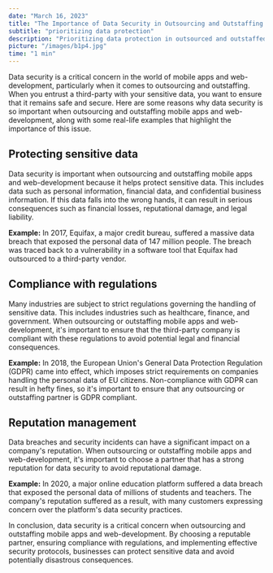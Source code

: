 ```yaml
---
date: "March 16, 2023"
title: "The Importance of Data Security in Outsourcing and Outstaffing mobile apps and web-development"
subtitle: "prioritizing data protection"
description: "Prioritizing data protection in outsourced and outstaffed mobile apps and web-development processes."
picture: "/images/b1p4.jpg"
time: "1 min"
---
```

Data security is a critical concern in the world of mobile apps and web-development, particularly when it comes to outsourcing and outstaffing. When you entrust a third-party with your sensitive data, you want to ensure that it remains safe and secure. Here are some reasons why data security is so important when outsourcing and outstaffing mobile apps and web-development, along with some real-life examples that highlight the importance of this issue.
## Protecting sensitive data
Data security is important when outsourcing and outstaffing mobile apps and web-development because it helps protect sensitive data. This includes data such as personal information, financial data, and confidential business information. If this data falls into the wrong hands, it can result in serious consequences such as financial losses, reputational damage, and legal liability.

**Example:** In 2017, Equifax, a major credit bureau, suffered a massive data breach that exposed the personal data of 147 million people. The breach was traced back to a vulnerability in a software tool that Equifax had outsourced to a third-party vendor.

## Compliance with regulations
Many industries are subject to strict regulations governing the handling of sensitive data. This includes industries such as healthcare, finance, and government. When outsourcing or outstaffing mobile apps and web-development, it's important to ensure that the third-party company is compliant with these regulations to avoid potential legal and financial consequences.

**Example:** In 2018, the European Union's General Data Protection Regulation (GDPR) came into effect, which imposes strict requirements on companies handling the personal data of EU citizens. Non-compliance with GDPR can result in hefty fines, so it's important to ensure that any outsourcing or outstaffing partner is GDPR compliant.

## Reputation management

Data breaches and security incidents can have a significant impact on a company's reputation. When outsourcing or outstaffing mobile apps and web-development, it's important to choose a partner that has a strong reputation for data security to avoid reputational damage.

**Example:** In 2020, a major online education platform suffered a data breach that exposed the personal data of millions of students and teachers. The company's reputation suffered as a result, with many customers expressing concern over the platform's data security practices.

In conclusion, data security is a critical concern when outsourcing and outstaffing mobile apps and web-development. By choosing a reputable partner, ensuring compliance with regulations, and implementing effective security protocols, businesses can protect sensitive data and avoid potentially disastrous consequences.
